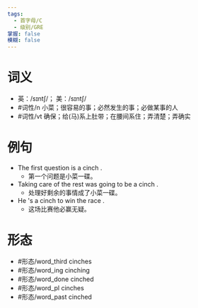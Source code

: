 ```yaml
---
tags:
  - 首字母/C
  - 级别/GRE
掌握: false
模糊: false
---
```

# 词义
- 英：/sɪntʃ/； 美：/sɪntʃ/
- #词性/n  小菜；很容易的事；必然发生的事；必做某事的人
- #词性/vt  确保；给(马)系上肚带；在腰间系住；弄清楚；弄确实
# 例句
- The first question is a cinch .
	- 第一个问题是小菜一碟。
- Taking care of the rest was going to be a cinch .
	- 处理好剩余的事情成了小菜一碟。
- He 's a cinch to win the race .
	- 这场比赛他必赢无疑。
# 形态
- #形态/word_third cinches
- #形态/word_ing cinching
- #形态/word_done cinched
- #形态/word_pl cinches
- #形态/word_past cinched
